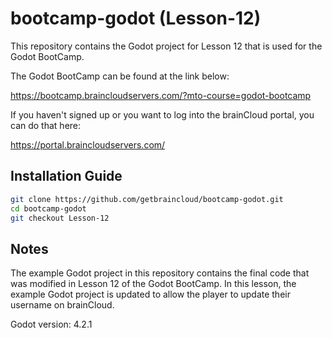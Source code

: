 # bootcamp-godot (Lesson-12)

This repository contains the Godot project for Lesson 12 that is used for the Godot BootCamp.

The Godot BootCamp can be found at the link below:

https://bootcamp.braincloudservers.com/?mto-course=godot-bootcamp


If you haven't signed up or you want to log into the brainCloud portal, you can do that here:

https://portal.braincloudservers.com/


## Installation Guide

```bash
git clone https://github.com/getbraincloud/bootcamp-godot.git
cd bootcamp-godot
git checkout Lesson-12
```

## Notes

The example Godot project in this repository contains the final code that was modified in Lesson 12 of the Godot BootCamp. In this lesson, the example Godot project is updated to allow the player to update their username on brainCloud.

Godot version: 4.2.1

